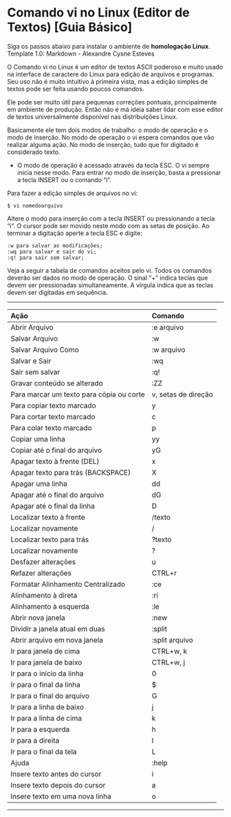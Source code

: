 # Comando vi no Linux (Editor de Textos) [Guia Básico]

Siga os passos abaixo para instalar o ambiente de **homologação Linux**.\
Template 1.0: Markdown - Alexandre Cysne Esteves


O Comando vi no Linux é um editor de textos ASCII poderoso e muito usado na interface de caractere do Linux para edição de arquivos e programas. Seu uso não é muito intuitivo à primeira vista, mas a edição simples de textos pode ser feita usando poucos comandos. 

Ele pode ser muito útil para pequenas correções pontuais, principalmente em ambiente de produção. Então não é má ideia saber lidar com esse editor de textos universalmente disponível nas distribuições Linux.

Basicamente ele tem dois modos de trabalho: o modo de operação e o modo de inserção. No modo de operação o vi espera comandos que vão realizar alguma ação. No modo de inserção, tudo que for digitado é considerado texto. 

* O modo de operação é acessado através da tecla ESC. O vi sempre inicia nesse modo. Para entrar no modo de inserção, basta a pressionar a tecla INSERT ou o comando “i”. 

Para fazer a edição simples de arquivos no vi:

```
$ vi nomedoarquivo
```

Altere o modo para inserção com a tecla INSERT ou pressionando a tecla “i“. O cursor pode ser movido neste modo com as setas de posição. Ao terminar a digitação aperte a tecla ESC e digite:

```
:w para salvar as modificações; 
:wq para salvar e sair do vi;
:q! para sair sem salvar;
```

Veja a seguir a tabela de comandos aceitos pelo vi. Todos os comandos deverão ser dados no modo de operação. O sinal “+” indica teclas que devem ser pressionadas simultaneamente. A vírgula indica que as teclas devem ser digitadas em sequência.

--- 
| Ação | Comando |
|:--- | :--- |
| Abrir Arquivo									|	:e arquivo			|
| Salvar Arquivo								|	:w                  |
| Salvar Arquivo Como							|	:w arquivo          |
| Salvar e Sair									|	:wq                 |
| Sair sem salvar								|	:q!                 |
| Gravar conteúdo se alterado					|	:ZZ                 |
| Para marcar um texto para cópia ou corte		|	v, setas de direção |
| Para copiar texto marcado						|	y                   |
| Para cortar texto marcado						|	c                   |
| Para colar texto marcado						|	p                   |
| Copiar uma linha								|	yy                  |
| Copiar até o final do arquivo					|	yG                  |
| Apagar texto à frente (DEL)					|	x                   |
| Apagar texto para trás (BACKSPACE)			|	X                   |
| Apagar uma linha								|	dd                  |
| Apagar até o final do arquivo					|	dG                  |
| Apagar até o final da linha					|	D                   |
| Localizar texto à frente						|	/texto              |
| Localizar novamente							|	/                   |
| Localizar texto para trás						|	?texto              |
| Localizar novamente							|	?                   |
| Desfazer alterações							|	u                   |
| Refazer alterações							|	CTRL+r              |
| Formatar Alinhamento Centralizado				|	:ce                 |
| Alinhamento à direta							|	:ri                 |
| Alinhamento à esquerda						|	:le                 |
| Abrir nova janela								|	:new                |
| Dividir a janela atual em duas				|	:split              |
| Abrir arquivo em nova janela					|	:split arquivo      |
| Ir para janela de cima						|	CTRL+w, k           |
| Ir para janela de baixo						|	CTRL+w, j           |
| Ir para o início da linha						|	0                   |
| Ir para o final da linha						|	$                   |
| Ir para o final do arquivo					|	G                   |
| Ir para a linha de baixo						|	j                   |
| Ir para a linha de cima						|	k                   |
| Ir para a esquerda							|	h                   |
| Ir para a direita								|	l                   |
| Ir para o final da tela						|	L                   |
| Ajuda											|	:help               |
| Insere texto antes do cursor					|	i                   |
| Insere texto depois do cursor					|	a                   |
| Insere texto em uma nova linha				|	o                   |
--- 

